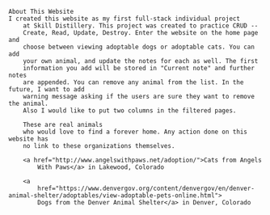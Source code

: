 
	About This Website
	I created this website as my first full-stack individual project
		at Skill Distillery. This project was created to practice CRUD --
		Create, Read, Update, Destroy. Enter the website on the home page and
		choose between viewing adoptable dogs or adoptable cats. You can add
		your own animal, and update the notes for each as well. The first
		information you add will be stored in "Current note" and further notes
		are appended. You can remove any animal from the list. In the future, I want to add 
		warning message asking if the users are sure they want to remove the animal.
		Also I would like to put two columns in the filtered pages. 
		
		These are real animals
		who would love to find a forever home. Any action done on this website has
		no link to these organizations themselves.

		<a href="http://www.angelswithpaws.net/adoption/">Cats from Angels
			With Paws</a> in Lakewood, Colorado

		<a
			href="https://www.denvergov.org/content/denvergov/en/denver-animal-shelter/adoptables/view-adoptable-pets-online.html">
			Dogs from the Denver Animal Shelter</a> in Denver, Colorado
	
